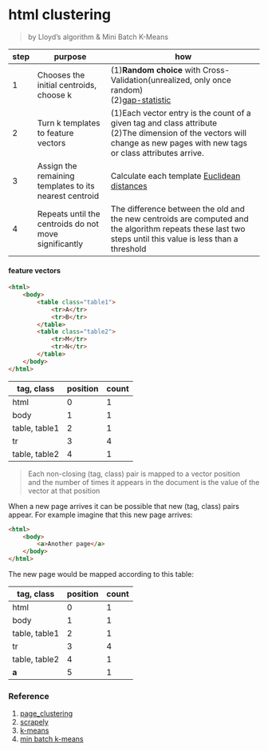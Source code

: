 # html clustering
> by Lloyd’s algorithm & Mini Batch K-Means

step|purpose|how
---|---|---
1|Chooses the initial centroids, choose k|(1)**Random choice** with Cross-Validation(unrealized, only once random)<br>(2)[gap-statistic](https://statweb.stanford.edu/~gwalther/gap)
2|Turn k templates to feature vectors|(1)Each vector entry is the count of a given tag and class attribute<br>(2)The dimension of the vectors will change as new pages with new tags or class attributes arrive.
3|Assign the remaining templates to its nearest centroid|Calculate each template [Euclidean distances](https://en.wikipedia.org/wiki/Euclidean_distance#Squared_Euclidean_distance)
4|Repeats until the centroids do not move significantly|The difference between the old and the new centroids are computed and the algorithm repeats these last two steps until this value is less than a threshold

#### feature vectors
```html
<html>
    <body>
        <table class="table1">
            <tr>A</tr>
            <tr>B</tr>
        </table>
        <table class="table2">
            <tr>M</tr>
            <tr>N</tr>
        </table>
    </body>
</html>
```
| tag, class     | position | count |
|----------------|----------|-------|
| html           | 0        | 1     |
| body           | 1        | 1     |
| table, table1  | 2        | 1     |
| tr             | 3        | 4     |
| table, table2  | 4        | 1     |

> Each non-closing (tag, class) pair is mapped to a vector position<br>and the number of times it appears in the document is the value of the vector at that position

When a new page arrives it can be possible that new (tag, class) pairs appear.
For example imagine that this new page arrives:

```html
<html>
    <body>
        <a>Another page</a>
    </body>
</html>
```
The new page would be mapped according to this table:

| tag, class     | position | count |
|----------------|----------|-------|
| html           | 0        | 1     |
| body           | 1        | 1     |
| table, table1  | 2        | 1     |
| tr             | 3        | 4     |
| table, table2  | 4        | 1     |
| **a**          | 5        | 1     |

### Reference
1. [page_clustering](https://github.com/scrapinghub/page_clustering)
2. [scrapely](https://github.com/scrapy/scrapely)
3. [k-means](https://scikit-learn.org/stable/modules/clustering.html#k-means)
4. [min batch k-means](https://scikit-learn.org/stable/modules/generated/sklearn.cluster.MiniBatchKMeans.html#sklearn.cluster.MiniBatchKMeans)
